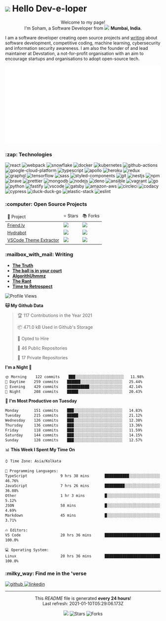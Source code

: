 <h1><img src="https://emojis.slackmojis.com/emojis/images/1531849430/4246/blob-sunglasses.gif?1531849430" width="30"/> Hello Dev-e-loper</h1>

<p align="center">Welcome to my page! </br> I'm Soham, a Software Developer from <img src="https://www.flaticon.com/svg/static/icons/svg/330/330176.svg" width="13"/> <b>Mumbai, India</b>.</p>

<p>
    I am a software developer creating open source projects and 
  <a href="https://sohamp.dev/">writing</a> about software development, 
  competitive coding, machine learning, cybersecurity and information security awareness.
  I am also the founder of and lead maintainer at Devstation, a not-for-profit 
  organisation with an aim to encourage startups and organisations to adopt 
  open-source tech.</p>

<img src="static/banner.svg" alt="banner" />

<!-- TECHNOLOGIES -->
<h3>:zap: Technologies</h3>

<p>
<img alt="react" src="https://img.shields.io/badge/React-black?logo=react&amp;style=plastic" /> <img alt="webpack" src="https://img.shields.io/badge/Webpack-black?logo=webpack&amp;style=plastic" /> <img alt="snowflake" src="https://img.shields.io/badge/Snowflake-black?logo=snowflake&amp;style=plastic" /> <img alt="docker" src="https://img.shields.io/badge/Docker-black?logo=docker&amp;style=plastic" /> <img alt="kubernetes" src="https://img.shields.io/badge/Kubernetes-black?logo=kubernetes&amp;style=plastic" /> <img alt="github-actions" src="https://img.shields.io/badge/Github%20Actions-black?logo=github-actions&amp;style=plastic" /> <img alt="google-cloud-platform" src="https://img.shields.io/badge/GCP-black?logo=google-cloud&amp;style=plastic" /> <img alt="typescript" src="https://img.shields.io/badge/Typescript-black?logo=typescript&amp;style=plastic" /> <img alt="apollo" src="https://img.shields.io/badge/Apollo-black?logo=apollo-graphql&amp;style=plastic" /> <img alt="heroku" src="https://img.shields.io/badge/Heroku-black?logo=heroku&amp;style=plastic" /> <img alt="redux" src="https://img.shields.io/badge/Redux-black?logo=redux&amp;style=plastic" /> <img alt="graphql" src="https://img.shields.io/badge/GraphQL-black?logo=graphql&amp;style=plastic" /> <img alt="tensorflow" src="https://img.shields.io/badge/Tensorflow-black?logo=tensorflow&amp;style=plastic" /> <img alt="sass" src="https://img.shields.io/badge/Sass-black?logo=sass&amp;style=plastic" /> <img alt="styled-components" src="https://img.shields.io/badge/Styled%20components-black?logo=styled-components&amp;style=plastic" /> <img alt="git" src="https://img.shields.io/badge/Git-black?logo=git&amp;style=plastic" /> <img alt="nestjs" src="https://img.shields.io/badge/Nestjs-black?logo=nestjs&amp;style=plastic" /> <img alt="npm" src="https://img.shields.io/badge/npm-black?logo=npm&amp;style=plastic" /> <img alt="brave" src="https://img.shields.io/badge/Brave-black?logo=brave&amp;style=plastic" /> <img alt="prettier" src="https://img.shields.io/badge/Prettier-black?logo=prettier&amp;style=plastic" /> <img alt="mongodb" src="https://img.shields.io/badge/MongoDB-black?logo=mongodb&amp;style=plastic" /> <img alt="nodejs" src="https://img.shields.io/badge/Node.js-black?logo=node.js&amp;style=plastic" /> <img alt="deno" src="https://img.shields.io/badge/Deno-black?logo=deno&amp;style=plastic" /> <img alt="ansible" src="https://img.shields.io/badge/Ansible-black?logo=ansible&amp;style=plastic" /> <img alt="vagrant" src="https://img.shields.io/badge/Vagrant-black?logo=vagrant&amp;style=plastic" /> <img alt="go" src="https://img.shields.io/badge/Go-black?logo=go&amp;style=plastic" /> <img alt="python" src="https://img.shields.io/badge/Python-black?logo=python&amp;style=plastic" /> <img alt="fastify" src="https://img.shields.io/badge/Fastify-black?logo=fastify&amp;style=plastic" /> <img alt="vscode" src="https://img.shields.io/badge/VSCode-black?logo=visual-studio-code&amp;style=plastic" /> <img alt="gatsby" src="https://img.shields.io/badge/Gatsby-black?logo=gatsby&amp;style=plastic" /> <img alt="amazon-aws" src="https://img.shields.io/badge/AWS-black?logo=amazon-aws&amp;style=plastic" /> <img alt="circleci" src="https://img.shields.io/badge/CircleCI-black?logo=circleci&amp;style=plastic" /> <img alt="codacy" src="https://img.shields.io/badge/Codacy-black?logo=codacy&amp;style=plastic" /> <img alt="cypress" src="https://img.shields.io/badge/Cypress-black?logo=cypress&amp;style=plastic" /> <img alt="duck-duck-go" src="https://img.shields.io/badge/DuckDuckGo-black?logo=duckduckgo&amp;style=plastic" /> <img alt="elastic-stack" src="https://img.shields.io/badge/Elastic%20Stack-black?logo=elastic-stack&amp;style=plastic" /> <img alt="eslint" src="https://img.shields.io/badge/ESLint-black?logo=eslint&amp;style=plastic" /> 
</p>

<!-- PROJECTS -->
<h3>:computer: Open Source Projects</h3>

<table>
    <thead>
        <td>🎁 Project </td>
        <td> ⭐ Stars </td>
        <td> 📚 Forks </td>
    </thead>
    <tr>
        <td><a href="https://github.com/und3fined-v01d/Friend.ly">Friend.ly</a></td>
        <td><img src="https://img.shields.io/github/stars/und3fined-v01d/Friend.ly?style=plastic&amp;labelColor=343b41" /></td>
        <td><img src="https://img.shields.io/github/forks/und3fined-v01d/Friend.ly?style=plastic&amp;labelColor=343b41" /></td>
    </tr><tr>
        <td><a href="https://github.com/und3fined-v01d/hydrabot">Hydrabot</a></td>
        <td><img src="https://img.shields.io/github/stars/und3fined-v01d/hydrabot?style=plastic&amp;labelColor=343b41" /></td>
        <td><img src="https://img.shields.io/github/forks/und3fined-v01d/hydrabot?style=plastic&amp;labelColor=343b41" /></td>
    </tr><tr>
        <td><a href="https://github.com/und3fined-v01d/vscode-theme-extractor">VSCode Theme Extractor</a></td>
        <td><img src="https://img.shields.io/github/stars/und3fined-v01d/vscode-theme-extractor?style=plastic&amp;labelColor=343b41" /></td>
        <td><img src="https://img.shields.io/github/forks/und3fined-v01d/vscode-theme-extractor?style=plastic&amp;labelColor=343b41" /></td>
    </tr>
</table>

<!-- POSTS -->
<h3>:mailbox_with_mail: Writing</h3>

<ul>
    <li>
        <a href="https://www.sohamp.dev/blog/2020-12-28-the-truth/"><b>The Truth</b></a>
    </li><li>
        <a href="https://www.sohamp.dev/blog/2020-11-28-the-ball-is-in-your-court/"><b>The ball is in your court</b></a>
    </li><li>
        <a href="https://www.sohamp.dev/blog/2020-10-28-algorithuhmmz/"><b>AlgorithUhmmz</b></a>
    </li><li>
        <a href="https://www.sohamp.dev/blog/2020-10-13-the-rant/"><b>The Rant</b></a>
    </li><li>
        <a href="https://www.sohamp.dev/blog/2020-09-02-time-to-retrospect/"><b>Time to Retrospect</b></a>
    </li>
</ul>

<!--START_SECTION:waka-->
![Profile Views](http://img.shields.io/badge/Profile%20Views-251-blue)

**🐱 My Github Data** 

> 🏆 117 Contributions in the Year 2021
 > 
> 📦 471.0 kB Used in Github's Storage 
 > 
> 💼 Opted to Hire
 > 
> 📜 46 Public Repositories 
 > 
> 🔑 17 Private Repositories  
 > 
**I'm a Night 🦉** 

```text
🌞 Morning    122 commits    ███░░░░░░░░░░░░░░░░░░░░░░   11.98% 
🌆 Daytime    259 commits    ██████░░░░░░░░░░░░░░░░░░░   25.44% 
🌃 Evening    429 commits    ██████████░░░░░░░░░░░░░░░   42.14% 
🌙 Night      208 commits    █████░░░░░░░░░░░░░░░░░░░░   20.43%

```
📅 **I'm Most Productive on Tuesday** 

```text
Monday       151 commits    ███░░░░░░░░░░░░░░░░░░░░░░   14.83% 
Tuesday      215 commits    █████░░░░░░░░░░░░░░░░░░░░   21.12% 
Wednesday    126 commits    ███░░░░░░░░░░░░░░░░░░░░░░   12.38% 
Thursday     136 commits    ███░░░░░░░░░░░░░░░░░░░░░░   13.36% 
Friday       118 commits    ███░░░░░░░░░░░░░░░░░░░░░░   11.59% 
Saturday     144 commits    ███░░░░░░░░░░░░░░░░░░░░░░   14.15% 
Sunday       128 commits    ███░░░░░░░░░░░░░░░░░░░░░░   12.57%

```


📊 **This Week I Spent My Time On** 

```text
⌚︎ Time Zone: Asia/Kolkata

💬 Programming Languages: 
TypeScript               9 hrs 38 mins       ███████████░░░░░░░░░░░░░░   46.76% 
JavaScript               7 hrs 26 mins       █████████░░░░░░░░░░░░░░░░   36.08% 
Other                    1 hr 3 mins         █░░░░░░░░░░░░░░░░░░░░░░░░   5.12% 
JSON                     58 mins             █░░░░░░░░░░░░░░░░░░░░░░░░   4.69% 
Markdown                 45 mins             █░░░░░░░░░░░░░░░░░░░░░░░░   3.71%

🔥 Editors: 
VS Code                  20 hrs 36 mins      █████████████████████████   100.0%

💻 Operating System: 
Linux                    20 hrs 36 mins      █████████████████████████   100.0%

```


<!--END_SECTION:waka-->

<!-- SOCIAL -->
<h3>:milky_way: Find me in the 'verse</h3>

<p>
    <a href="https://github.com/und3fined-v01d" target="_blank">
        <img alt="github" src="https://img.shields.io/github/followers/und3fined-v01d?style=social" />
    </a><a href="https://linkedin.com/in/soham-parekh" target="_blank">
        <img alt="linkedin" src="https://img.shields.io/badge/Linkedin-grey?logo=linkedin&amp;style=social" />
    </a>
</p>

<hr />

<!-- FOOTER -->
<p align="center">
    This <i>README</i> file is generated <b>every 24 hours</b>!</br>
    Last refresh: 2021-01-10T05:29:06.173Z<br />
</p>
<p align="center">
    <img src="https://github.com/und3fined-v01d/und3fined-v01d/workflows/README%20build/badge.svg" /> 
    <img alt="Stars" src="https://img.shields.io/github/stars/und3fined-v01d/und3fined-v01d?style=flat-square&labelColor=343b41"/> 
    <img alt="Forks" src="https://img.shields.io/github/forks/und3fined-v01d/und3fined-v01d?style=flat-square&labelColor=343b41"/>
</p>